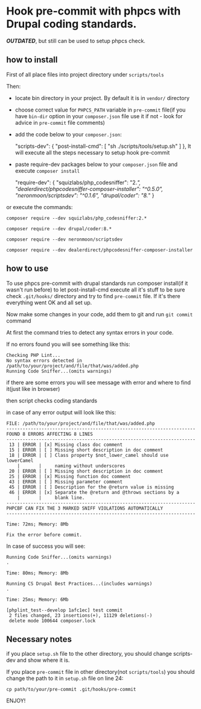 Hook pre-commit with phpcs with Drupal coding standards.
=====================

**_OUTDATED_**, but still can be used to setup phpcs check.

how to install
---------

First of all place files into project directory under `scripts/tools`

Then:

- locate bin directory in your project. By default it is in `vendor/` directory
- choose correct value for `PHPCS_PATH` variable in  `pre-commit` file(if you have `bin-dir` option in your `composer.json` file use it if not - look for advice in `pre-commit` file comments)
- add the code below to your `composer.json`:


    "scripts-dev": {
        "post-install-cmd": [
            "sh ./scripts/tools/setup.sh"
        ]
    },
It will execute all the steps necessary to setup hook pre-commit

- paste require-dev packages below to your `composer.json` file and execute `composer install`
    
    
    "require-dev": {
        "squizlabs/php_codesniffer": "2.*",
        "dealerdirect/phpcodesniffer-composer-installer": "^0.5.0",
        "neronmoon/scriptsdev": "^0.1.6",
        "drupal/coder": "8.*"
    }

or execute the commands:

`composer require --dev squizlabs/php_codesniffer:2.*`

`composer require --dev drupal/coder:8.*`

`composer require --dev neronmoon/scriptsdev`

`composer require --dev dealerdirect/phpcodesniffer-composer-installer`

how to use
----------

To use phpcs pre-commit with drupal standards run composer install(if it wasn't run before) to let post-install-cmd execute all it's stuff
to be sure check `.git/hooks/` directory and try to find `pre-commit` file. If it's there everything went OK and all set up.

Now make some changes in your code, add them to git and run `git commit` command

At first the command tries to detect any syntax errors in your code.

If no errors found you will  see something like this:

    Checking PHP Lint...
    No syntax errors detected in /path/to/your/project/and/file/that/was/added.php
    Running Code Sniffer...(omits warnings)

if there are some errors you will see message with error and where to find it(just like in browser)

then script checks coding standards

in case of any error output will look like this:

    FILE: /path/to/your/project/and/file/that/was/added.php
    ----------------------------------------------------------------------
    FOUND 8 ERRORS AFFECTING 8 LINES
    ----------------------------------------------------------------------
     13 | ERROR | [x] Missing class doc comment
     15 | ERROR | [ ] Missing short description in doc comment
     18 | ERROR | [ ] Class property $not_lower_camel should use lowerCamel
        |       |     naming without underscores
     20 | ERROR | [ ] Missing short description in doc comment
     25 | ERROR | [x] Missing function doc comment
     43 | ERROR | [ ] Missing parameter comment
     45 | ERROR | [ ] Description for the @return value is missing
     46 | ERROR | [x] Separate the @return and @throws sections by a
        |       |     blank line.
    ----------------------------------------------------------------------
    PHPCBF CAN FIX THE 3 MARKED SNIFF VIOLATIONS AUTOMATICALLY
    ----------------------------------------------------------------------
    
    Time: 72ms; Memory: 8Mb
    
    Fix the error before commit.


In case of success you will see:

    Running Code Sniffer...(omits warnings)
    .
    
    Time: 80ms; Memory: 8Mb
    
    Running CS Drupal Best Practices...(includes warnings)
    .
    
    Time: 25ms; Memory: 6Mb
    
    [phplint_test--develop 1afc1ec] test commit
     2 files changed, 23 insertions(+), 11129 deletions(-)
     delete mode 100644 composer.lock
     
 
 Necessary notes
 ----------------
 
 if you place `setup.sh` file to the other directory, you should change scripts-dev and show where it is.
 
 If you place `pre-commit` file in other directory(not `scripts/tools`) you should change the path to it in `setup.sh` file on line 24:
 
  `cp path/to/your/pre-commit .git/hooks/pre-commit`
 
 
 ENJOY!
